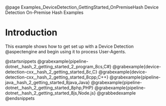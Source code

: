 @page Examples_DeviceDetection_GettingStarted_OnPremiseHash Device Detection On-Premise Hash Examples

# Introduction

This example shows how to get set up with a Device Detection @aspectengine and begin
using it to process User-Agents.

@startsnippets
@grabexample{pipeline-dotnet,_hash_2_getting_started_2_program_8cs,C#}
@grabexample{device-detection-cxx,_hash_2_getting_started_8c,C}
@grabexample{device-detection-cxx,_hash_2_getting_started_8cpp,C++}
@grabexample{pipeline-java,_hash_2_getting_started_8java,Java}
@grabexample{pipeline-dotnet,_hash_2_getting_started_8php,PHP}
@grabexample{pipeline-dotnet,_hash_2_getting_started_8js,Node.js}
@grabbedexample
@endsnippets
